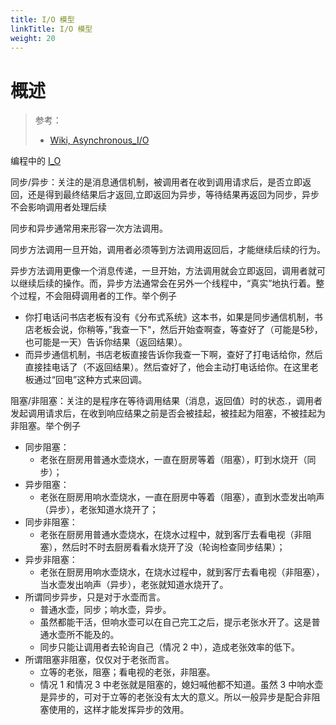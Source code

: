 ```yaml
---
title: I/O 模型
linkTitle: I/O 模型
weight: 20
---
```


# 概述

> 参考：
>
> - [Wiki, Asynchronous_I/O](https://en.wikipedia.org/wiki/Asynchronous_I/O)

编程中的 [I_O](/docs/0.计算机/I_O.md)

同步/异步：关注的是消息通信机制，被调用者在收到调用请求后，是否立即返回，还是得到最终结果后才返回,立即返回为异步，等待结果再返回为同步，异步不会影响调用者处理后续

同步和异步通常用来形容一次方法调用。

同步方法调用一旦开始，调用者必须等到方法调用返回后，才能继续后续的行为。

异步方法调用更像一个消息传递，一旦开始，方法调用就会立即返回，调用者就可以继续后续的操作。而，异步方法通常会在另外一个线程中，“真实”地执行着。整个过程，不会阻碍调用者的工作。举个例子

- 你打电话问书店老板有没有《分布式系统》这本书，如果是同步通信机制，书店老板会说，你稍等，”我查一下"，然后开始查啊查，等查好了（可能是5秒，也可能是一天）告诉你结果（返回结果）。
- 而异步通信机制，书店老板直接告诉你我查一下啊，查好了打电话给你，然后直接挂电话了（不返回结果）。然后查好了，他会主动打电话给你。在这里老板通过“回电”这种方式来回调。

阻塞/非阻塞：关注的是程序在等待调用结果（消息，返回值）时的状态.，调用者发起调用请求后，在收到响应结果之前是否会被挂起，被挂起为阻塞，不被挂起为非阻塞。举个例子

- 同步阻塞：
  - 老张在厨房用普通水壶烧水，一直在厨房等着（阻塞），盯到水烧开（同步）；
- 异步阻塞：
  - 老张在厨房用响水壶烧水，一直在厨房中等着（阻塞），直到水壶发出响声（异步），老张知道水烧开了；
- 同步非阻塞：
  - 老张在厨房用普通水壶烧水，在烧水过程中，就到客厅去看电视（非阻塞），然后时不时去厨房看看水烧开了没（轮询检查同步结果）；
- 异步非阻塞：
  - 老张在厨房用响水壶烧水，在烧水过程中，就到客厅去看电视（非阻塞），当水壶发出响声（异步），老张就知道水烧开了。
- 所谓同步异步，只是对于水壶而言。
  - 普通水壶，同步；响水壶，异步。
  - 虽然都能干活，但响水壶可以在自己完工之后，提示老张水开了。这是普通水壶所不能及的。
  - 同步只能让调用者去轮询自己（情况 2 中），造成老张效率的低下。
- 所谓阻塞非阻塞，仅仅对于老张而言。
  - 立等的老张，阻塞；看电视的老张，非阻塞。
  - 情况 1 和情况 3 中老张就是阻塞的，媳妇喊他都不知道。虽然 3 中响水壶是异步的，可对于立等的老张没有太大的意义。所以一般异步是配合非阻塞使用的，这样才能发挥异步的效用。

